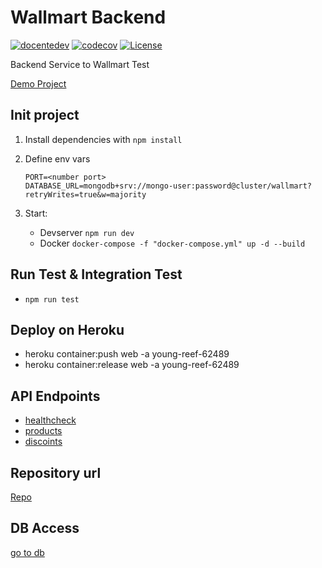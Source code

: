# Wallmart Backend

[![docentedev](https://circleci.com/gh/docentedev/wallmart-backend/tree/main.svg?style=svg)](https://circleci.com/gh/docentedev/wallmart-backend)
[![codecov](https://codecov.io/gh/docentedev/wallmart-backend/branch/main/graph/badge.svg?token=KMAHZ7P48O)](https://codecov.io/gh/docentedev/wallmart-backend)
[![License](https://img.shields.io/badge/license-MIT-blue.svg)](LICENSE)

Backend Service to Wallmart Test

[Demo Project](https://young-reef-62489.herokuapp.com/api/v1/discounts)

## Init project

1. Install dependencies with `npm install`
2. Define env vars

    ```env
    PORT=<number port>
    DATABASE_URL=mongodb+srv://mongo-user:password@cluster/wallmart?retryWrites=true&w=majority
    ```

3. Start:
   - Devserver `npm run dev`
   - Docker `docker-compose -f "docker-compose.yml" up -d --build`

## Run Test & Integration Test

- `npm run test`

## Deploy on Heroku

- heroku container:push web -a young-reef-62489
- heroku container:release web -a young-reef-62489

## API Endpoints

- [healthcheck](https://young-reef-62489.herokuapp.com/health)
- [products](https://young-reef-62489.herokuapp.com/api/v1/products)
- [discoints](https://young-reef-62489.herokuapp.com/api/v1/discounts)

## Repository url

[Repo](https://github.com/docentedev/wallmart-devserver)

## DB Access

[go to db](https://cloud.mongodb.com/v2/6000dfe0eed5cd04c5b1ef72#clusters)
